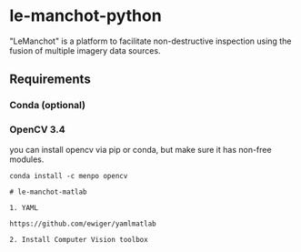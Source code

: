 # le-manchot-python

"LeManchot" is a platform to facilitate non-destructive inspection using the fusion of multiple imagery data sources.

## Requirements

### Conda (optional)

### OpenCV 3.4
you can install opencv via pip or conda, but make sure it has non-free modules.

````
conda install -c menpo opencv

# le-manchot-matlab

1. YAML

https://github.com/ewiger/yamlmatlab

2. Install Computer Vision toolbox
